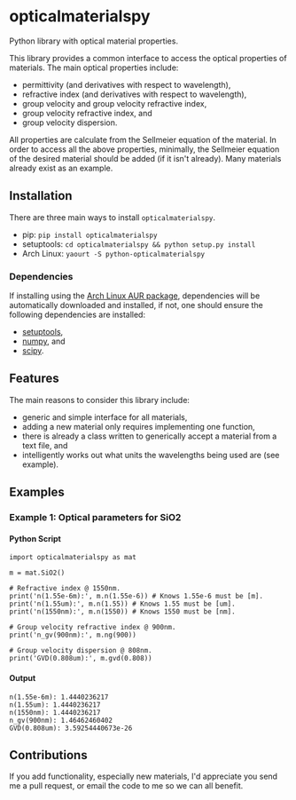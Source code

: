# opticalmaterialspy
Python library with optical material properties.

This library provides a common interface to access the optical properties of materials.  The main optical properties include:

* permittivity (and derivatives with respect to wavelength),
* refractive index (and derivatives with respect to wavelength),
* group velocity and group velocity refractive index,
* group velocity refractive index, and
* group velocity dispersion.

All properties are calculate from the Sellmeier equation of the material.  In order to access all the above properties, minimally, the Sellmeier equation of the desired material should be added (if it isn't already).  Many materials already exist as an example.

## Installation
There are three main ways to install `opticalmaterialspy`.

* pip: `pip install opticalmaterialspy`
* setuptools: `cd opticalmaterialspy && python setup.py install`
* Arch Linux: `yaourt -S python-opticalmaterialspy`

### Dependencies
If installing using the [Arch Linux AUR package](https://aur.archlinux.org/packages/python-opticalmaterialspy/), dependencies will be automatically downloaded and installed, if not, one should ensure the following dependencies are installed:

* [setuptools](https://pypi.python.org/pypi/setuptools),
* [numpy](http://www.numpy.org/), and
* [scipy](https://www.scipy.org/).

## Features
The main reasons to consider this library include:

* generic and simple interface for all materials,
* adding a new material only requires implementing one function,
* there is already a class written to generically accept a material from a text file, and
* intelligently works out what units the wavelengths being used are (see example).

## Examples
### Example 1: Optical parameters for SiO2
#### Python Script

	import opticalmaterialspy as mat

	m = mat.SiO2()

	# Refractive index @ 1550nm.
	print('n(1.55e-6m):', m.n(1.55e-6)) # Knows 1.55e-6 must be [m].
	print('n(1.55um):', m.n(1.55)) # Knows 1.55 must be [um].
	print('n(1550nm):', m.n(1550)) # Knows 1550 must be [nm].

	# Group velocity refractive index @ 900nm.
	print('n_gv(900nm):', m.ng(900))

	# Group velocity dispersion @ 808nm.
	print('GVD(0.808um):', m.gvd(0.808))
	
#### Output
	n(1.55e-6m): 1.4440236217
	n(1.55um): 1.4440236217
	n(1550nm): 1.4440236217
	n_gv(900nm): 1.46462460402
	GVD(0.808um): 3.59254440673e-26 

## Contributions
If you add functionality, especially new materials, I'd appreciate you send me a pull request, or email the code to me so we can all benefit.